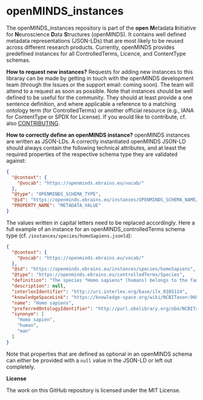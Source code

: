 # openMINDS_instances

The openMINDS_instances repository is part of the **open** **M**etadata **I**nitiative for **N**euroscience **D**ata **S**tructures (openMINDS). It contains well defined metadata representations (JSON-LDs) that are most likely to be reused across different research products. Currently, openMINDS provides predefined instances for all ControlledTerms, Licence, and ContentType schemas. 

**How to request new instances?** Requests for adding new instances to this libraray can be made by getting in touch with the openMINDS development team (through the Issues or the support email: coming soon). The team will attend to a request as soon as possible. Note that instances should be well defined to be useful for the community. They should at least provide a one sentence definition, and where applicable a reference to a matching ontology term (for ControlledTerms) or another official resource (e.g., IANA for ContentType or SPDX for License). If you would like to contribute, cf. also [CONTRIBUTING](https://github.com/HumanBrainProject/openMINDS_instances/blob/v1/CONTRIBUTING.md).

**How to correctly define an openMINDS instance?** openMINDS instances are written as JSON-LDs. A correctly instantiated openMINDS JSON-LD should always contain the following technical attributes, and at least the required properties of the respective schema type they are validated against:

```json
{
  "@context": {
    "@vocab": "https://openminds.ebrains.eu/vocab/"
  },
  "@type": "OPENMINDS_SCHEMA_TYPE",
  "@id": "https://openminds.ebrains.eu/instances/OPENMINDS_SCHEMA_NAME/HUMAN_READABLE_INSTANCE_ID",
  "PROPERTY_NAME": "METADATA_VALUE"
}
```

The values written in capital letters need to be replaced accordingly. Here a full example of an instance for an openMINDS_controlledTerms schema type (cf. `/instances/species/homoSapiens.jsonld`):

```json
{
  "@context": {
    "@vocab": "https://openminds.ebrains.eu/vocab/"
  },
  "@id": "https://openminds.ebrains.eu/instances/species/homoSapiens",
  "@type": "https://openminds.ebrains.eu/controlledTerms/Species",
  "definition": "The species *Homo sapiens* (humans) belongs to the family of *hominidae* (great apes).",
  "description": null,
  "interlexIdentifier": "http://uri.interlex.org/base/ilx_0105114",
  "knowledgeSpaceLink": "https://knowledge-space.org/wiki/NCBITaxon:9606#human",
  "name": "Homo sapiens",
  "preferredOntologyIdentifier": "http://purl.obolibrary.org/obo/NCBITaxon_9606",
  "synonym": [
    "Homo sapien",
    "human",
    "man"
  ] 
}
```
Note that properties that are defined as optional in an openMINDS schema can either be provided with a `null` value in the JSON-LD or left out completely.

**License**

The work on this GitHub repository is licensed under the MIT License.
